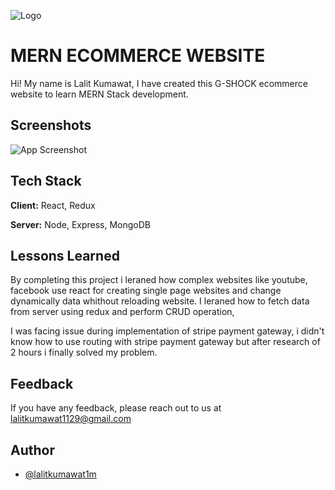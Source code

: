 
![Logo](https://res.cloudinary.com/dic3o7vzw/image/upload/v1665839541/samples/Gshok_logo_uurlet.png)


# MERN ECOMMERCE WEBSITE

Hi! My name is Lalit Kumawat, I have created this G-SHOCK ecommerce website to learn MERN Stack development.


## Screenshots

![App Screenshot](https://res.cloudinary.com/dic3o7vzw/image/upload/v1665841249/samples/website_ss_obmzgv.png)


## Tech Stack

**Client:** React, Redux 

**Server:** Node, Express, MongoDB


## Lessons Learned


By completing this project i leraned how complex websites like youtube, facebook use react for creating single page websites and change dynamically data whithout reloading website. I leraned how to fetch data from server using redux and perform CRUD operation,

I was facing issue during implementation of stripe payment gateway, i didn't know how to use routing with stripe payment gateway but after research of 2 hours i finally solved my problem.

## Feedback

If you have any feedback, please reach out to us at lalitkumawat1129@gmail.com


## Author

- [@lalitkumawat1m](https://www.github.com/lalitkumawat1m)


